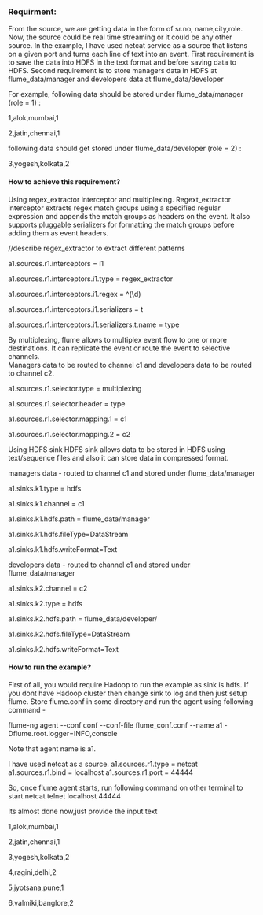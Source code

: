 ### Requirment: 

From the source, we are getting data in the form of sr.no, name,city,role. 
Now, the source could be real time streaming or it could be any other source.
In the example, I have used netcat service as a source that listens on a given port and turns each line of text into an event. 
First requirement is to save the data into HDFS in the text format and before saving data to HDFS.
Second requirement is to store managers data in HDFS at flume_data/manager and developers data at flume_data/developer

For example, following data should be stored under flume_data/manager (role = 1) :

1,alok,mumbai,1

2,jatin,chennai,1

following data should get stored under flume_data/developer (role = 2) :

3,yogesh,kolkata,2

#### How to achieve this requirement?

Using regex_extractor interceptor and multiplexing. 
Regext_extractor interceptor extracts regex match groups using a specified regular expression and appends the match groups as headers on the event. It also supports pluggable serializers for formatting the match groups before adding them as event headers.

//describe regex_extractor to extract different patterns

a1.sources.r1.interceptors = i1

a1.sources.r1.interceptors.i1.type = regex_extractor

a1.sources.r1.interceptors.i1.regex = ^(\\d)

a1.sources.r1.interceptors.i1.serializers = t

a1.sources.r1.interceptors.i1.serializers.t.name = type


By multiplexing, flume allows to multiplex event flow to one or more destinations. 
It can replicate the event or route the event to selective channels.  
Managers data to be routed to channel c1 and developers data to be routed to channel c2.

a1.sources.r1.selector.type = multiplexing

a1.sources.r1.selector.header = type

a1.sources.r1.selector.mapping.1 = c1

a1.sources.r1.selector.mapping.2 = c2

Using HDFS sink HDFS sink allows data to be stored in HDFS using text/sequence files and also it can store data in compressed format.

managers data - routed to channel c1 and stored under flume_data/manager

a1.sinks.k1.type = hdfs

a1.sinks.k1.channel = c1

a1.sinks.k1.hdfs.path = flume_data/manager

a1.sinks.k1.hdfs.fileType=DataStream

a1.sinks.k1.hdfs.writeFormat=Text

developers data - routed to channel c1 and stored under flume_data/manager

a1.sinks.k2.channel = c2

a1.sinks.k2.type = hdfs

a1.sinks.k2.hdfs.path = flume_data/developer/

a1.sinks.k2.hdfs.fileType=DataStream

a1.sinks.k2.hdfs.writeFormat=Text

#### How to run the example?

First of all, you would require Hadoop to run the example as sink is hdfs. If you dont have Hadoop cluster then change sink to log and then just setup flume. Store flume.conf in some directory and run the agent using following command -

flume-ng agent --conf conf --conf-file flume_conf.conf --name a1 -Dflume.root.logger=INFO,console

Note that agent name is a1.

I have used netcat as a source. a1.sources.r1.type = netcat a1.sources.r1.bind = localhost a1.sources.r1.port = 44444

So, once flume agent starts, run following command on other terminal to start netcat telnet localhost 44444

Its almost done now,just provide the input text

1,alok,mumbai,1

2,jatin,chennai,1

3,yogesh,kolkata,2

4,ragini,delhi,2

5,jyotsana,pune,1

6,valmiki,banglore,2

